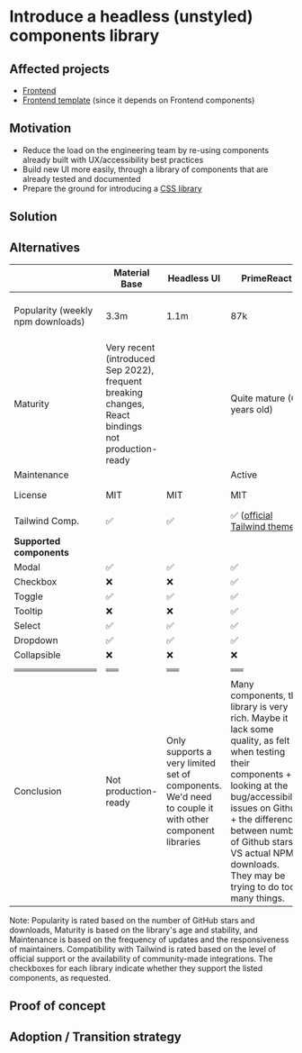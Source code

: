 # Introduce a headless (unstyled) components library

## Affected projects

- [Frontend](https://github.com/opencollective/opencollective-frontend)
- [Frontend template](https://github.com/opencollective/opencollective-frontend-template) (since it depends on Frontend components)

## Motivation

- Reduce the load on the engineering team by re-using components already built with UX/accessibility best practices
- Build new UI more easily, through a library of components that are already tested and documented
- Prepare the ground for introducing a [CSS library](https://github.com/opencollective/opencollective/pull/6694)

## Solution

<!--
Describe the proposed solutions with facts and arguments in favor of this change.
If it has some drawbacks, include them as well.
-->

## Alternatives

|                                   | Material Base                                                                                     | Headless UI                                                                                           | PrimeReact                                                                                                                                                                                                                                                                          | Radix UI                         | ReaKit | Reach UI | React Aria |
| --------------------------------- | ------------------------------------------------------------------------------------------------- | ----------------------------------------------------------------------------------------------------- | ----------------------------------------------------------------------------------------------------------------------------------------------------------------------------------------------------------------------------------------------------------------------------------- | -------------------------------- | ------ | -------- | ---------- |
| Popularity (weekly npm downloads) | 3.3m                                                                                              | 1.1m                                                                                                  | 87k                                                                                                                                                                                                                                                                                 | 1.9m (@radix-ui/react-primitive) | 165k   | n/a      | 163k       |
| Maturity                          | Very recent (introduced Sep 2022), frequent breaking changes, React bindings not production-ready |                                                                                                       | Quite mature (6 years old)                                                                                                                                                                                                                                                          | Mature (first release Dec 2020)  |        |          |            |
| Maintenance                       |                                                                                                   |                                                                                                       | Active                                                                                                                                                                                                                                                                              | Active                           |        |          |            |
| License                           | MIT                                                                                               | MIT                                                                                                   | MIT                                                                                                                                                                                                                                                                                 | MIT                              |        | MIT      | Apache 2.0 |
| Tailwind Comp.                    | ✅                                                                                                | ✅                                                                                                    | ✅ ([official Tailwind theme](https://www.primefaces.org/primereact-6-6-0-released-with-tailwind-theme/))                                                                                                                                                                           | ✅                               |        |          |            |
| **Supported components**          |                                                                                                   |                                                                                                       |                                                                                                                                                                                                                                                                                     |                                  |        |          |            |
| Modal                             | ✅                                                                                                | ✅                                                                                                    | ✅                                                                                                                                                                                                                                                                                  | ✅                               |        |          |            |
| Checkbox                          | ❌                                                                                                | ❌                                                                                                    | ✅                                                                                                                                                                                                                                                                                  | ✅                               |        |          |            |
| Toggle                            | ✅                                                                                                | ✅                                                                                                    | ✅                                                                                                                                                                                                                                                                                  | ✅                               |        |          |            |
| Tooltip                           | ❌                                                                                                | ❌                                                                                                    | ✅                                                                                                                                                                                                                                                                                  | ✅                               |        |          |            |
| Select                            | ✅                                                                                                | ✅                                                                                                    | ✅                                                                                                                                                                                                                                                                                  | ✅                               |        |          |            |
| Dropdown                          | ✅                                                                                                | ✅                                                                                                    | ✅                                                                                                                                                                                                                                                                                  | ✅                               |        |          |            |
| Collapsible                       | ❌                                                                                                | ❌                                                                                                    | ❌                                                                                                                                                                                                                                                                                  | ✅                               |        |          |            |
| ═════════════                     | ══                                                                                                | ══                                                                                                    | ══                                                                                                                                                                                                                                                                                  | ══                               | ══     | ══       | ══         |
| Conclusion                        | Not production-ready                                                                              | Only supports a very limited set of components. We'd need to couple it with other component libraries | Many components, the library is very rich. Maybe it lack some quality, as felt when testing their components + looking at the bug/accessibility issues on Github + the difference between number of Github stars VS actual NPM downloads. They may be trying to do too many things. |                                  |        |          |            |

Note: Popularity is rated based on the number of GitHub stars and downloads, Maturity is based on the library's age and stability, and Maintenance is based on the frequency of updates and the responsiveness of maintainers. Compatibility with Tailwind is rated based on the level of official support or the availability of community-made integrations. The checkboxes for each library indicate whether they support the listed components, as requested.

## Proof of concept

<!-- If applicable, add a link to a PR or an example that demonstrate the change -->

## Adoption / Transition strategy

<!--
If applicable, how are we going to migrate existing code? How are we going to document and teach
that to ensure that existing and new contributors will acknowledge this change?
-->
